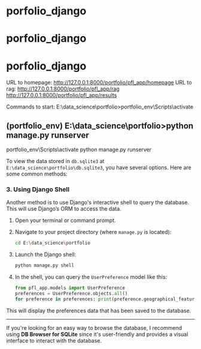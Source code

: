 # porfolio_django
# porfolio_django
# porfolio_django

URL to homepage: http://127.0.0.1:8000/portfolio/pfl_app/homepage
URL to rag: http://127.0.0.1:8000/portfolio/pfl_app/rag
http://127.0.0.1:8000/portfolio/pfl_app/results

Commands to start:
E:\data_science\portfolio>portfolio_env\Scripts\activate

(portfolio_env) E:\data_science\portfolio>python manage.py runserver
-----------
portfolio_env\Scripts\activate
python manage.py runserver

To view the data stored in `db.sqlite3` at `E:\data_science\portfolio\db.sqlite3`, you have several options. Here are some common methods:

### 3. **Using Django Shell**

Another method is to use Django's interactive shell to query the database. This will use Django’s ORM to access the data.

1. Open your terminal or command prompt.
2. Navigate to your project directory (where `manage.py` is located):

   ```bash
   cd E:\data_science\portfolio
   ```

3. Launch the Django shell:

   ```bash
   python manage.py shell
   ```

4. In the shell, you can query the `UserPreference` model like this:

   ```python
   from pfl_app.models import UserPreference
   preferences = UserPreference.objects.all()
   for preference in preferences: print(preference.geographical_features, preference.tourist_activities, preference.tour_month)
   ```

This will display the preferences data that has been saved to the database.

---

If you're looking for an easy way to browse the database, I recommend using **DB Browser for SQLite** since it's user-friendly and provides a visual interface to interact with the database.